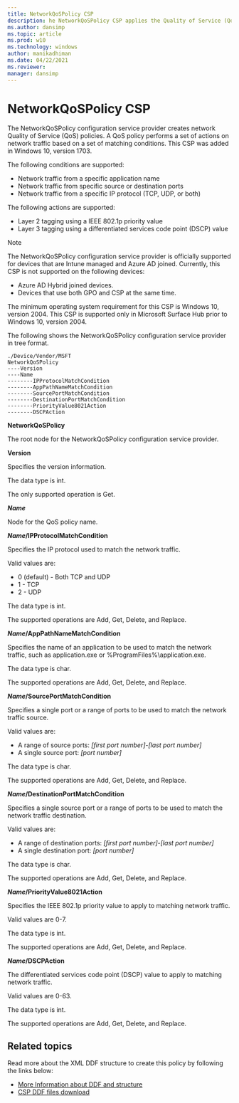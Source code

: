 ```yaml
---
title: NetworkQoSPolicy CSP
description: he NetworkQoSPolicy CSP applies the Quality of Service (QoS) policy for Microsoft Surface Hub. This CSP was added in Windows 10, version 1703.
ms.author: dansimp
ms.topic: article
ms.prod: w10
ms.technology: windows
author: manikadhiman
ms.date: 04/22/2021
ms.reviewer: 
manager: dansimp
---
```


# NetworkQoSPolicy CSP

The NetworkQoSPolicy configuration service provider creates network Quality of Service (QoS) policies. A QoS policy performs a set of actions on network traffic based on a set of matching conditions. This CSP was added in Windows 10, version 1703.

The following conditions are supported:
- Network traffic from a specific application name
- Network traffic from specific source or destination ports
- Network traffic from a specific IP protocol (TCP, UDP, or both)
 
The following actions are supported:
- Layer 2 tagging using a IEEE 802.1p priority value
- Layer 3 tagging using a differentiated services code point (DSCP) value

> [!NOTE]
> The NetworkQoSPolicy configuration service provider is officially supported for devices that are Intune managed and Azure AD joined. Currently, this CSP is not supported on the following devices:
> - Azure AD Hybrid joined devices.
> - Devices that use both GPO and CSP at the same time.
> 
> The minimum operating system requirement for this CSP is Windows 10, version 2004. This CSP is supported only in Microsoft Surface Hub prior to Windows 10, version 2004.

The following shows the NetworkQoSPolicy configuration service provider in tree format.
```
./Device/Vendor/MSFT
NetworkQoSPolicy
----Version
----Name
--------IPProtocolMatchCondition
--------AppPathNameMatchCondition
--------SourcePortMatchCondition
--------DestinationPortMatchCondition
--------PriorityValue8021Action
--------DSCPAction
```
<a href="" id="networkqospolicy"></a>**NetworkQoSPolicy**   
<p>The root node for the NetworkQoSPolicy configuration service provider.</p>

<a href="" id="version"></a>**Version**  
<p>Specifies the version information.

<p>The data type is int. 

<p>The only supported operation is Get.

<a href="" id="name"></a>***Name***  
<p>Node for the QoS policy name.

<a href="" id="name-ipprotocolmatchcondition"></a>***Name*/IPProtocolMatchCondition**  
<p>Specifies the IP protocol used to match the network traffic. 

<p>Valid values are:

- 0 (default) - Both TCP and UDP 
- 1 - TCP
- 2 - UDP

<p>The data type is int. 

<p>The supported operations are Add, Get, Delete, and Replace.

<a href="" id="name-apppathnamematchcondition"></a>***Name*/AppPathNameMatchCondition**  
<p>Specifies the name of an application to be used to match the network traffic, such as application.exe or %ProgramFiles%\application.exe.

<p>The data type is char. 

<p>The supported operations are Add, Get, Delete, and Replace.

<a href="" id="name-sourceportmatchcondition"></a>***Name*/SourcePortMatchCondition**  
<p>Specifies a single port or a range of ports to be used to match the network traffic source. 

<p>Valid values are: 

-   A range of source ports: _[first port number]_-_[last port number]_
-   A single source port: _[port number]_
   
<p>The data type is char. 

<p>The supported operations are Add, Get, Delete, and Replace.

<a href="" id="name-destinationportmatchcondition"></a>***Name*/DestinationPortMatchCondition**  
<p>Specifies a single source port or a range of ports to be used to match the network traffic destination.

<p>Valid values are: 

-   A range of destination ports: _[first port number]_-_[last port number]_
-   A single destination port: _[port number]_
   
<p>The data type is char. 

<p>The supported operations are Add, Get, Delete, and Replace.

<a href="" id="name-priorityvalue8021action"></a>***Name*/PriorityValue8021Action**  
<p>Specifies the IEEE 802.1p priority value to apply to matching network traffic.

<p>Valid values are 0-7.

<p>The data type is int.

<p>The supported operations are Add, Get, Delete, and Replace.

<a href="" id="name-dscpaction"></a>***Name*/DSCPAction**  
<p>The differentiated services code point (DSCP) value to apply to matching network traffic.

<p>Valid values are 0-63.

<p>The data type is int.

<p>The supported operations are Add, Get, Delete, and Replace.


## Related topics

Read more about the XML DDF structure to create this policy by following the links below:

- [More Information about DDF and structure](networkqospolicy-ddf.md)
- [CSP DDF files download](configuration-service-provider-reference.md#csp-ddf-files-download)
